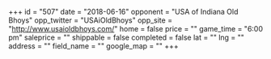 +++
id = "507"
date = "2018-06-16"
opponent = "USA of Indiana Old Bhoys"
opp_twitter = "USAiOldBhoys"
opp_site = "http://www.usaioldbhoys.com/"
home = false
price = ""
game_time = "6:00 pm"
saleprice = ""
shippable = false
completed = false
lat = ""
lng = ""
address = ""
field_name = ""
google_map = ""
+++
